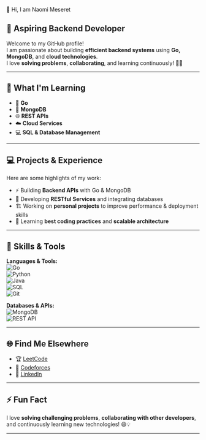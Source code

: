  👋 Hi, I am Naomi Meseret

## 🚀 Aspiring Backend Developer

Welcome to my GitHub profile!  
I am passionate about building **efficient backend systems** using **Go, MongoDB**, and **cloud technologies**.  
I love **solving problems**, **collaborating**, and learning continuously! 🌱✨

---

## 🌟 What I'm Learning
- 🐹 **Go**  
- 🍃 **MongoDB**  
- 🌐 **REST APIs**  
- ☁️ **Cloud Services**  
- 💻 **SQL & Database Management**

---

## 💻 Projects & Experience
Here are some highlights of my work:  
- ⚡ Building **Backend APIs** with Go & MongoDB  
- 🔧 Developing **RESTful Services** and integrating databases  
- 🏗️ Working on **personal projects** to improve performance & deployment skills  
- 🌱 Learning **best coding practices** and **scalable architecture**

---

## 🎯 Skills & Tools
**Languages & Tools:**  
![Go](https://img.shields.io/badge/-Go-00ADD8?style=for-the-badge&logo=go&logoColor=white)  
![Python](https://img.shields.io/badge/-Python-3776AB?style=for-the-badge&logo=python&logoColor=white)  
![Java](https://img.shields.io/badge/-Java-007396?style=for-the-badge&logo=java&logoColor=white)  
![SQL](https://img.shields.io/badge/-SQL-4479A1?style=for-the-badge&logo=mysql&logoColor=white)  
![Git](https://img.shields.io/badge/-Git-F05032?style=for-the-badge&logo=git&logoColor=white)

**Databases & APIs:**  
![MongoDB](https://img.shields.io/badge/-MongoDB-47A248?style=for-the-badge&logo=mongodb&logoColor=white)  
![REST API](https://img.shields.io/badge/-REST_API-008000?style=for-the-badge)

---

## 🌐 Find Me Elsewhere
- 🏆 [LeetCode](https://leetcode.com/u/Naomi_Mu/)  
- 🏅 [Codeforces](https://codeforces.com/profile/Naomi_Mu)  
- 💼 [LinkedIn](https://www.linkedin.com/in/naomi-meseret)  

---

## ⚡ Fun Fact
I love **solving challenging problems**, **collaborating with other developers**, and continuously learning new technologies! 😄💡

---
